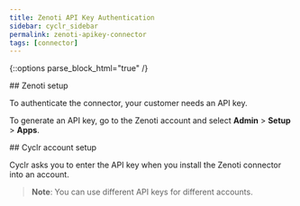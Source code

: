 ```yaml
---
title: Zenoti API Key Authentication
sidebar: cyclr_sidebar
permalink: zenoti-apikey-connector
tags: [connector]
---
```

{::options parse_block_html="true" /}
<section class="card py-5 my-5">
## Zenoti setup

To authenticate the connector, your customer needs an API key. 

To generate an API key, go to the Zenoti account and select **Admin** > **Setup** > **Apps**.


</section>
<section class="card py-5 my-5">
## Cyclr account setup

Cyclr asks you to enter the API key when you install the Zenoti connector into an account. 

> **Note**: You can use different API keys for different accounts.

</section>
